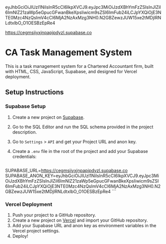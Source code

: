 
eyJhbGciOiJIUzI1NiIsInR5cCI6IkpXVCJ9.eyJpc3MiOiJzdXBhYmFzZSIsInJlZiI6ImNlZ21zaWp5eGpucGFwanBkeXpsIiwicm9sZSI6ImFub24iLCJpYXQiOjE3NTE0Mzc4NzQsImV4cCI6MjA2NzAxMzg3NH0.N2GBZewzJUW15xe2tMDjlRNLdtxlbO_O1OESBzEpRe4

https://cegmsijyxjnpapjpdyzl.supabase.co


# CA Task Management System

This is a task management system for a Chartered Accountant firm, built with HTML, CSS, JavaScript, Supabase, and designed for Vercel deployment.

## Setup Instructions

### Supabase Setup

1.  Create a new project on [Supabase](https://supabase.com/).
2.  Go to the SQL Editor and run the SQL schema provided in the project description.
3.  Go to `Settings` > `API` and get your Project URL and anon key.
4.  Create a `.env` file in the root of the project and add your Supabase credentials:

    ```
SUPABASE_URL=https://cegmsijyxjnpapjpdyzl.supabase.co
SUPABASE_ANON_KEY=eyJhbGciOiJIUzI1NiIsInR5cCI6IkpXVCJ9.eyJpc3MiOiJzdXBhYmFzZSIsInJlZiI6ImNlZ21zaWp5eGpucGFwanBkeXpsIiwicm9sZSI6ImFub24iLCJpYXQiOjE3NTE0Mzc4NzQsImV4cCI6MjA2NzAxMzg3NH0.N2GBZewzJUW15xe2tMDjlRNLdtxlbO_O1OESBzEpRe4
    ```

### Vercel Deployment

1.  Push your project to a GitHub repository.
2.  Create a new project on [Vercel](https://vercel.com/) and import your GitHub repository.
3.  Add your Supabase URL and anon key as environment variables in the Vercel project settings.
4.  Deploy!
